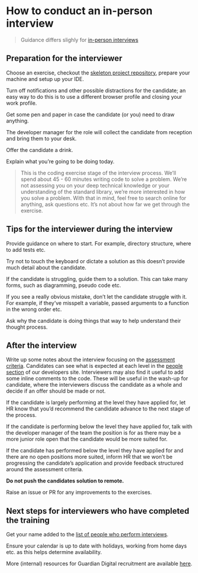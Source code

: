 # How to conduct an in-person interview

> Guidance differs slighly for [in-person interviews](/PROCESS_IN_PERSON.md)

## Preparation for the interviewer
Choose an exercise, checkout the [skeleton project repository](https://github.com/guardian/pairing-test-project), prepare your machine and setup up your IDE.

Turn off notifications and other possible distractions for the candidate; an easy way to do this is to use a different browser profile and closing your work profile.

Get some pen and paper in case the candidate (or you) need to draw anything.

The developer manager for the role will collect the candidate from reception and bring them to your desk.

Offer the candidate a drink.

Explain what you’re going to be doing today.
> This is the coding exercise stage of the interview process. We’ll spend about 45 - 60 minutes writing code to solve a problem. We’re not assessing you on your deep technical knowledge or your understanding of the standard library, we’re more interested in how you solve a problem. With that in mind, feel free to search online for anything, ask questions etc. It’s not about how far we get through the exercise.

## Tips for the interviewer during the interview
Provide guidance on where to start. For example, directory structure, where to add tests etc.

Try not to touch the keyboard or dictate a solution as this doesn’t provide much detail about the candidate.

If the candidate is struggling, guide them to a solution. This can take many forms, such as diagramming, pseudo code etc.

If you see a really obvious mistake, don’t let the candidate struggle with it. For example, if they’ve misspelt a variable, passed arguments to a function in the wrong order etc.

Ask why the candidate is doing things that way to help understand their thought process.

## After the interview
Write up some notes about the interview focusing on the [assessment criteria](https://docs.google.com/spreadsheets/d/1k5dmB9WaqcUE3NjvAqHfnKytitslIbGs0bPhx-1t4wI/edit#gid=0).
Candidates can see what is expected at each level in the [people section](https://developers.theguardian.com/open-people.html) of our developers site.
Interviewers may also find it useful to add some inline comments to the code. These will be useful in the wash-up for candidate, where the interviewers discuss the candidate as a whole and decide if an offer should be made or not.

If the candidate is largely performing at the level they have applied for, let HR know that you’d recommend the candidate advance to the next stage of the process.

If the candidate is performing below the level they have applied for, talk with the developer manager of the team the position is for as there may be a more junior role open that the candidate would be more suited for.

If the candidate has performed below the level they have applied for and there are no open positions more suited, inform HR that we won’t be progressing the candidate’s application and provide feedback structured around the assessment criteria.

**Do not push the candidates solution to remote.**

Raise an issue or PR for any improvements to the exercises.

## Next steps for interviewers who have completed the training
Get your name added to the [list of people who perform interviews](https://docs.google.com/spreadsheets/d/1o2zo8SBNY7GpIBV8JZDd1SPS7n3j1aZcCMB50yjhrQ4/edit?usp=drive_web&ouid=100705330630281350114).

Ensure your calendar is up to date with holidays, working from home days etc. as this helps determine availability.

More (internal) resources for Guardian Digital recruitment are available [here](https://drive.google.com/drive/folders/0ACeWcaLt-MNVUk9PVA).